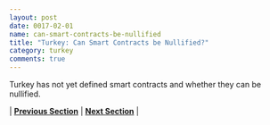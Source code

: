 ```yaml
---
layout: post
date: 0017-02-01
name: can-smart-contracts-be-nullified
title: "Turkey: Can Smart Contracts be Nullified?"
category: turkey
comments: true
---
```


Turkey has not yet defined smart contracts and whether they can be nullified. 


| **[Previous Section](https://neo-project.github.io/global-blockchain-compliance-hub//turkey/turkey-dispute-resolution.html)** | **[Next Section]( https://neo-project.github.io/global-blockchain-compliance-hub//turkey/turkey-suggested-readings.html)** |
